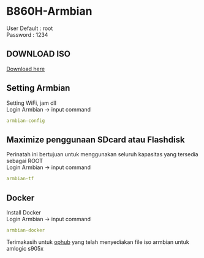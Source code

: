 # B860H-Armbian
User Default : root  
Password : 1234  

## DOWNLOAD ISO
[Download here](https://github.com/hafidhh/B860H-HG680P-Armbian/releases/download/Armbian_22.08.0_Aml_s905x_bullseye/Armbian_22.08.0_Aml_s905x_bullseye_5.10.123_server_2022.06.17.img.gz)

## Setting Armbian  
Setting WiFi, jam dll  
Login Armbian -> input command
```yaml
armbian-config
```

## Maximize penggunaan SDcard atau Flashdisk  
Perinatah ini bertujuan untuk menggunakan seluruh kapasitas yang tersedia sebagai ROOT  
Login Armbian -> input command
```yaml
armbian-tf
```

## Docker
Install Docker   
Login Armbian -> input command
```yaml
armbian-docker
```
  
  
Terimakasih untuk [ophub](https://github.com/ophub) yang telah menyediakan file iso armbian untuk amlogic s905x

